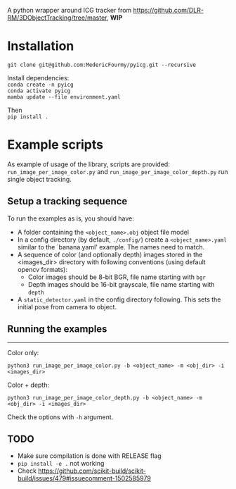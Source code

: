A python wrapper around ICG tracker from https://github.com/DLR-RM/3DObjectTracking/tree/master, __WIP__

# Installation

`git clone git@github.com:MedericFourmy/pyicg.git --recursive`

Install dependencies:  
`conda create -n pyicg`  
`conda activate pyicg`  
`mamba update --file environment.yaml`

Then  
`pip install .`

# Example scripts
As example of usage of the library, scripts are provided: `run_image_per_image_color.py` and `run_image_per_image_color_depth.py` run single object tracking.

## Setup a tracking sequence 

To run the examples as is, you should have:
* A folder containing the `<object_name>.obj` object file model
* In a config directory (by default, `./config/`) create a `<object_name>.yaml` similar to the `banana.yaml' example. The names need to match.
* A sequence of color (and optionally depth) images stored in the <images_dir> directory with following conventions (using default opencv formats):
  * Color images should be 8-bit BGR, file name starting with `bgr`
  * Depth images should be 16-bit grayscale, file name starting with `depth`
* A `static_detector.yaml` in the config directory following. This sets the initial pose from camera to object. 

## Running the examples
----

Color only:   
```
python3 run_image_per_image_color.py -b <object_name> -m <obj_dir> -i <images_dir>
```

Color + depth:   
```
python3 run_image_per_image_color_depth.py -b <object_name> -m <obj_dir> -i <images_dir>
```

Check the options with `-h` argument.

TODO
----
* Make sure compilation is done with RELEASE flag
* `pip install -e .` not working
* Check https://github.com/scikit-build/scikit-build/issues/479#issuecomment-1502585979
